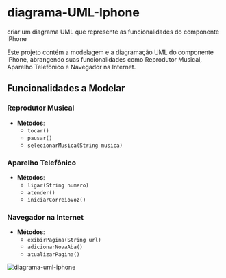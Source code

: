 # diagrama-UML-Iphone
criar um diagrama UML que represente as funcionalidades do componente iPhone

Este projeto contém a modelagem e a diagramação UML do componente iPhone, abrangendo suas funcionalidades como Reprodutor Musical, Aparelho Telefônico e Navegador na Internet.

## Funcionalidades a Modelar

### Reprodutor Musical
- **Métodos**:
  - `tocar()`
  - `pausar()`
  - `selecionarMusica(String musica)`

### Aparelho Telefônico
- **Métodos**:
  - `ligar(String numero)`
  - `atender()`
  - `iniciarCorreioVoz()`

### Navegador na Internet
- **Métodos**:
  - `exibirPagina(String url)`
  - `adicionarNovaAba()`
  - `atualizarPagina()`
 
![diagrama-uml-iphone](https://github.com/ThomasAlmeidaOne/diagrama-UML-Iphone/assets/87451474/fa433662-0f06-4605-bbc0-380e30927107)

 
